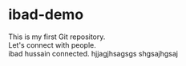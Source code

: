 # ibad-demo
This is my first Git repository.
<br>
Let's connect with people.
<br>
ibad hussain connected.
hjjagjhsagsgs
shgsajhgsaj
